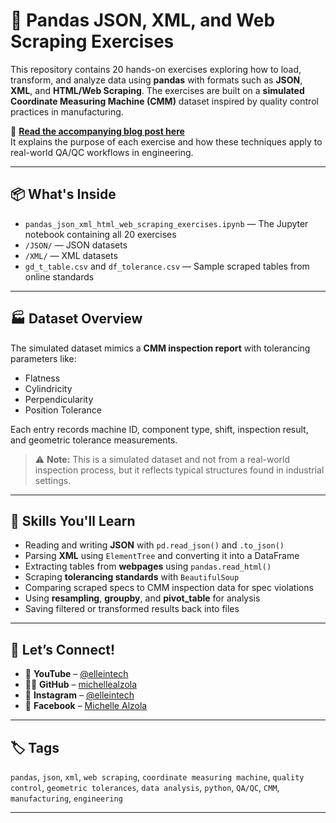 # 🧪 Pandas JSON, XML, and Web Scraping Exercises

This repository contains 20 hands-on exercises exploring how to load, transform, and analyze data using **pandas** with formats such as **JSON**, **XML**, and **HTML/Web Scraping**. The exercises are built on a **simulated Coordinate Measuring Machine (CMM)** dataset inspired by quality control practices in manufacturing.

🔗 **[Read the accompanying blog post here]([https://python.michellealzoladesign.com](https://python.michellealzoladesign.com/mastering-json-xml-and-web-scraping-with-pandas-a-quality-control-simulation-using-cmm-data/))**  
It explains the purpose of each exercise and how these techniques apply to real-world QA/QC workflows in engineering.

---

## 📦 What's Inside

- `pandas_json_xml_html_web_scraping_exercises.ipynb` — The Jupyter notebook containing all 20 exercises
- `/JSON/` — JSON datasets
- `/XML/` — XML datasets
- `gd_t_table.csv` and `df_tolerance.csv` — Sample scraped tables from online standards

---

## 🏭 Dataset Overview

The simulated dataset mimics a **CMM inspection report** with tolerancing parameters like:

- Flatness
- Cylindricity
- Perpendicularity
- Position Tolerance

Each entry records machine ID, component type, shift, inspection result, and geometric tolerance measurements.

> ⚠️ **Note:** This is a simulated dataset and not from a real-world inspection process, but it reflects typical structures found in industrial settings.

---

## 🧠 Skills You'll Learn

- Reading and writing **JSON** with `pd.read_json()` and `.to_json()`
- Parsing **XML** using `ElementTree` and converting it into a DataFrame
- Extracting tables from **webpages** using `pandas.read_html()`
- Scraping **tolerancing standards** with `BeautifulSoup`
- Comparing scraped specs to CMM inspection data for spec violations
- Using **resampling**, **groupby**, and **pivot_table** for analysis
- Saving filtered or transformed results back into files

---


## 🤝 Let’s Connect!

- 🎥 **YouTube** – [@elleintech](https://www.youtube.com/@elleintech)  
- 👩‍💻 **GitHub** – [michellealzola](https://github.com/michellealzola)  
- 📱 **Instagram** – [@elleintech](https://www.instagram.com/elleintech/)  
- 📘 **Facebook** – [Michelle Alzola](https://www.facebook.com/profile.php?id=61575734347776)  

---

## 🏷 Tags

`pandas`, `json`, `xml`, `web scraping`, `coordinate measuring machine`, `quality control`, `geometric tolerances`, `data analysis`, `python`, `QA/QC`, `CMM`, `manufacturing`, `engineering`

---


